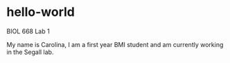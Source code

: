 # hello-world
BIOL 668 Lab 1

My name is Carolina, I am a first year BMI student and am currently working in the Segall lab.
